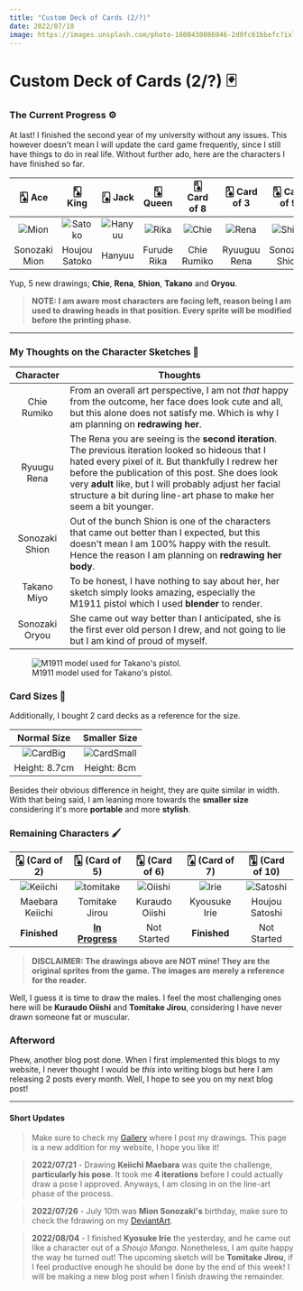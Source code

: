 ```yaml
---
title: "Custom Deck of Cards (2/?)"
date: 2022/07/10
image: https://images.unsplash.com/photo-1600430086946-2d9fc61bbefc?ixlib=rb-1.2.1&ixid=MnwxMjA3fDB8MHxwaG90by1wYWdlfHx8fGVufDB8fHx8&auto=format&fit=crop&w=500&h=500&q=30
---
```


# Custom Deck of Cards (2/?) 🃏

<h3 id="current-progress">The Current Progress ⚙️</h3>

At last! I finished the second year of my university without any issues. This however doesn't mean I will update the card game frequently, since I still have things to do in real life. Without further ado, here are the characters I have finished so far.

|🂡 Ace|🂮 King|🂫 Jack|🂭 Queen|🂨 Card of 8|🂣 Card of 3|🂩 Card of 9|🂤 Card of 4|🃏 Joker|
|:---:|:---:|:---:|:---:|:---:|:---:|:---:|:---:|:---:|
|![Mion][mion]|![Satoko][satoko]|![Hanyuu][hanyuu]|![Rika][rika]|![Chie][chie]|![Rena][rena]|![Shion][shion]|![Takano][takano]|![Oryou][oryou]|
|Sonozaki Mion|Houjou Satoko|Hanyuu|Furude Rika|Chie Rumiko|Ryuuguu Rena|Sonozaki Shion|Takano Miyo|Sonozaki Oryou|

Yup, 5 new drawings; **Chie**, **Rena**, **Shion**, **Takano** and **Oryou**.

> **NOTE: I am aware most characters are facing left, reason being I am used to drawing heads in that position. Every sprite will be modified before the printing phase.** 

<hr/>

<h3 id="my-thoughts">My Thoughts on the Character Sketches 🤔</h3>

|Character|Thoughts|
|:---:|---|
|Chie Rumiko| From an overall art perspective, I am not *that* happy from the outcome, her face does look cute and all, but this alone does not satisfy me. Which is why I am planning on **redrawing her**.|
|Ryuugu Rena|The Rena you are seeing is the **second iteration**. The previous iteration looked so hideous that I hated every pixel of it. But thankfully I redrew her before the publication of this post. She does look very **adult** like, but I will probably adjust her facial structure a bit during line-art phase to make her seem a bit younger.|
|Sonozaki Shion|Out of the bunch Shion is one of the characters that came out better than I expected, but this doesn't mean I am 100% happy with the result. Hence the reason I am planning on **redrawing her body**.|
|Takano Miyo|To be honest, I have nothing to say about her, her sketch simply looks amazing, especially the M1911 pistol which I used **blender** to render.|
|Sonozaki Oryou|She came out way better than I anticipated, she is the first ever old person I drew, and not going to lie but I am kind of proud of myself.|

<figure>
<img src="https://i.imgur.com/MUeRCDTm.png" alt="M1911 model used for Takano's pistol."/>
<figcaption>M1911 model used for Takano's pistol.</figcaption>
</figure>

<h3 id="card-sizes">Card Sizes 📏</h3>

Additionally, I bought 2 card decks as a reference for the size.

|Normal Size|Smaller Size|
|:---:|:---:|
|![CardBig][cardBig]|![CardSmall][cardSmall]|
|Height: 8.7cm|Height: 8cm|

Besides their obvious difference in height, they are quite similar in width. With that being said, I am leaning more towards the **smaller size** considering it's more **portable** and more **stylish**. 

<h3 id="remaining-characters">Remaining Characters 🖌️</h3>

|🂢 (Card of 2)|🂥 (Card of 5)|🂦 (Card of 6)|🂧 (Card of 7)|🂪 (Card of 10)|
|:---:|:---:|:---:|:---:|:---:|
|![Keiichi][keiichi]|![tomitake][tomitake]|![Oiishi][oiishi]|![Irie][irie]|![Satoshi][satoshi]|
|Maebara Keiichi|Tomitake Jirou|Kuraudo Oiishi|Kyousuke Irie|Houjou Satoshi|
|**Finished**|<ins>**In Progress**|Not Started|**Finished**|Not Started|

> **DISCLAIMER: The drawings above are NOT mine! They are the original sprites from the game. The images are merely a reference for the reader.**

Well, I guess it is time to draw the males. I feel the most challenging ones here will be **Kuraudo Oiishi** and **Tomitake Jirou**, considering I have never drawn someone fat or muscular.

<h3 id="afterword">Afterword</h3>

Phew, another blog post done. When I first implemented this blogs to my website, I never thought I would be *this* into writing blogs but here I am releasing 2 posts every month. Well, I hope to see you on my next blog post!

----

#### Short Updates

> Make sure to check my [Gallery](/gallery) where I post my drawings. This page is a new addition for my website, I hope you like it!

> **2022/07/21** - Drawing **Keiichi Maebara** was quite the challenge, **particularly his pose**. It took me **4 iterations** before I could actually draw a pose I approved. Anyways, I am closing in on the line-art phase of the process.

> **2022/07/26** - July 10th was **Mion Sonozaki's** birthday, make sure to check the fdrawing on my [DeviantArt](https://www.deviantart.com/thejayduck/art/Mion-Sonozaki-Birthday-923781589).

> **2022/08/04** - I finished **Kyosuke Irie** the yesterday, and he came out like a character out of a *Shoujo Manga*. Nonetheless, I am quite happy the way he turned out! The upcoming sketch will be **Tomitake Jirou**, if I feel productive enough he should be done by the end of this week! I will be making a new blog post when I finish drawing the remainder.

[cardBig]: https://i.imgur.com/Qp3o6tem.jpg
[cardSmall]: https://i.imgur.com/RPRYS6Om.jpg
[m1911]: https://i.imgur.com/MUeRCDTm.png

[mion]: https://i.imgur.com/dy8uNChm.png
[satoko]: https://i.imgur.com/IHEVonkm.png
[hanyuu]: https://i.imgur.com/pItxQavm.png
[rika]: https://i.imgur.com/lT1ED93m.png

[chie]: https://i.imgur.com/5cR7Yk8m.png
[rena]: https://i.imgur.com/xlYcwnIm.png
[shion]: https://i.imgur.com/N2iuoC6m.png
[takano]: https://i.imgur.com/EExSOLcm.png
[oryou]: https://i.imgur.com/YWEfXxVm.png

[irie]: https://i.imgur.com/FHv7YsPt.png
[keiichi]: https://i.imgur.com/zmLQFYyt.png
[oiishi]: https://i.imgur.com/GvDxBhxt.png
[satoshi]: https://i.imgur.com/3TAQtHdt.png
[tomitake]: https://i.imgur.com/kWESJA7t.png